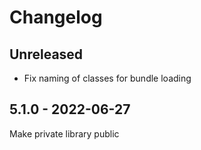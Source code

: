 # Changelog

<!-- There should always be "Unreleased" section at the beginning. -->

## Unreleased
- Fix naming of classes for bundle loading

## 5.1.0 - 2022-06-27 
Make private library public
